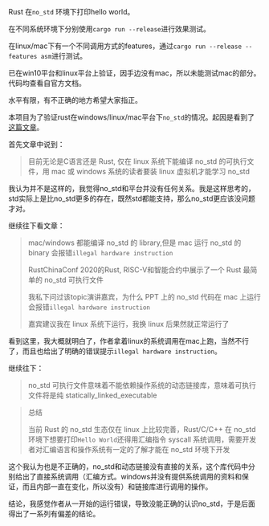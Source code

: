 Rust 在`no_std` 环境下打印hello world。

在不同系统环境下分别使用`cargo run --release`进行效果测试。

在linux/mac下有一个不同调用方式的features，通过`cargo run --release --features asm`进行测试。

已在win10平台和linux平台上验证，因手边没有mac，所以未能测试mac的部分。代码均查看自官方文档。

水平有限，有不正确的地方希望大家指正。





本项目为了验证rust在windows/linux/mac平台下`no_std`的情况。起因是看到了[这篇文章](https://rustmagazine.github.io/rust_magazine_2021/chapter_3/no_std_binary.html)。

首先文章中说到：

> 目前无论是C语言还是 Rust, 仅在 linux 系统下能编译 no_std 的可执行文件，用 mac 或 windows 系统的读者要装 linux 虚拟机才能学习 no_std

我认为并不是这样的，我觉得no_std和平台并没有任何关系。我是这样思考的，std实际上是比no_std更多的存在，既然std都能支持，那么no_std更应该没问题才对。

继续往下看文章：

>mac/windows 都能编译 no_std 的 library,但是 mac 运行 no_std 的 binary 会报错`illegal hardware instruction`
>
>RustChinaConf 2020的Rust, RISC-V和智能合约中展示了一个 Rust 最简单的 no_std 可执行文件
>
>我私下问过该topic演讲嘉宾，为什么 PPT 上的 no_std 代码在 mac 上运行会报错`illegal hardware instruction`
>
>嘉宾建议我在 linux 系统下运行，我换 linux 后果然就正常运行了

看到这里，我大概就明白了，作者拿着linux的系统调用在mac上跑，当然不行了，而且也给出了明确的错误提示`illegal hardware instruction`。

继续往下：

> no_std 可执行文件意味着不能依赖操作系统的动态链接库，意味着可执行文件将是纯 statically_linked_executable

> 总结
>
> 当前 Rust 的 no_std 生态仅在 linux 上比较完善，Rust/C/C++ 在 no_std 环境下想要打印`Hello World`还得用汇编指令 syscall 系统调用，需要开发者对汇编语言和操作系统有一定的了解才能在 no_std 环境下开发

这个我认为也是不正确的，no_std和动态链接没有直接的关系，这个库代码中分别给出了直接系统调用（汇编方式。windows并没有提供系统调用的资料和保证，而且内部一直在变化，所以没有）和链接库进行调用的操作。

结论，我感觉作者从一开始的运行错误，导致没能正确的认识no_std，于是后面得出了一系列有偏差的结论。